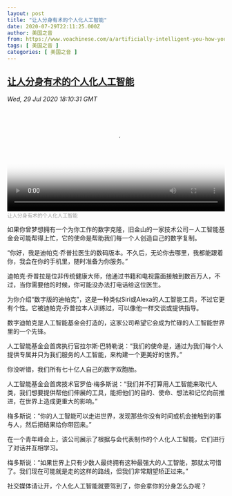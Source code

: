 ```yaml
---
layout: post
title: "让人分身有术的个人化人工智能"
date: 2020-07-29T22:11:25.000Z
author: 美国之音
from: https://www.voachinese.com/a/artificially-intelligent-you-how-your-digital-self-will-do-more-20200729/5522453.html
tags: [ 美国之音 ]
categories: [ 美国之音 ]
---
```

<!--1596060685000-->
[让人分身有术的个人化人工智能](https://www.voachinese.com/a/artificially-intelligent-you-how-your-digital-self-will-do-more-20200729/5522453.html)
------

<div>
<div><i>Wed, 29 Jul 2020 18:10:31 GMT</i></div><video poster="https://images.weserv.nl?url=gdb.voanews.com/58584ead-b565-4eb6-9dac-959cac59b5bc_tv_r1_s_w900.jpg" src="https://av.voanews.com/Videoroot/Pangeavideo/2020/07/5/58/58584ead-b565-4eb6-9dac-959cac59b5bc_240p.mp4" style="width:100%" controls></video><div><small style="color: #999;">让人分身有术的个人化人工智能</small></div><p>如果你曾梦想拥有一个为你工作的数字克隆，旧金山的一家技术公司－人工智能基金会可能帮得上忙，它的使命是帮助我们每一个人创造自己的数字复制。</p><p>“你好，我是迪帕克·乔普拉医生的数码版本。不久后，无论你去哪里，我都能跟着你，我会在你的手机里，随时准备为你服务。”</p><p>迪帕克·乔普拉是位非传统健康大师，他通过书籍和电视露面接触到数百万人，不过，当你需要他的时候，你可能没办法打电话给这位医生。</p><p>为你介绍“数字版的迪帕克”，这是一种类似Siri或Alexa的人工智能工具，不过它更有个性。它被迪帕克·乔普拉本人训练过，可以像他一样交谈或提供指导。</p><p>数字迪帕克是人工智能基金会打造的，这家公司希望它会成为忙碌的人工智能世界里的一个先锋。</p><p>人工智能基金会首席执行官拉尔斯·巴特勒说：“我们的使命是，通过为我们每个人提供专属并只为我们服务的人工智能，来构建一个更美好的世界。”</p><p>你没听错，我们所有七十亿人自己的数字双胞胎。</p><p>人工智能基金会首席技术官罗伯·梅多斯说：“我们并不打算用人工智能来取代人类，我们想要提供帮他们伸展的工具，能把他们的目的、使命、想法和记忆向前推进，在世界上造成更重大的影响。”</p><p>梅多斯说：“你的人工智能可以走进世界，发现那些你没有时间或机会接触到的事与人，然后把结果给你带回来。”</p><p>在一个青年峰会上，该公司展示了根据与会代表制作的个人化人工智能，它们进行了对话并互相学习。</p><p>梅多斯说：“如果世界上只有少数人最终拥有这种最强大的人工智能，那就太可惜了。我们现在可能就是走的这样的路线，但我们非常期望矫正过来。”</p><p>社交媒体请让开，个人化人工智能就要驾到了，你会拿你的分身怎么办呢？</p>
</div>
